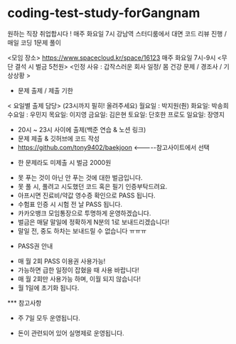 # coding-test-study-forGangnam
원하는 직장 취업합시다 ! 
매주 화요일 7시 강남역 스터디룸에서 대면 코드 리뷰 진행 / 매일 코딩 1문제 풀이


<모임 장소> 
https://www.spacecloud.kr/space/16123
매주 화요일 7시-9시 
<무단 결석 시 벌금 5천원> 
<인정 사유 : 갑작스러운 회사 일정/ 몸 건강 문제 / 경조사 / 기상상황 >

* 문제 출제 / 제출 기한

 < 요일별 출제 담당> (23시까지 필히! 올려주세요)
 월요일 : 박지원(줜) 
 화요일: 박송희
 수요일 : 우민지
 목요일: 이지영
 금요일: 김은현
 토요일: 단호한 프로도
 일요일: 장영지 
 
 - 20시 ~ 23시 사이에 출제(백준 연습 & 노션 링크)
 - 문제 제출 & 깃허브에 코드 작성
 - https://github.com/tony9402/baekjoon <-----참고사이트에서 선택


* 한 문제라도 미제출 시 벌금 2000원
 - 못 푸는 것이 아닌 안 푸는 것에 대한 벌금입니다.
 - 못 풀 시, 풀려고 시도했던 코드 혹은 필기 인증부탁드려요.
 - 아프시면 진료비/약값 영수증 확인으로 PASS 됩니다.
 - 수험표 인증 시 시험 전 날 PASS 됩니다.
 - 카카오뱅크 모임통장으로 투명하게 운영하겠습니다.
 - 벌금은 매달 말일에 정확하게 N분의 1로 보내드리겠습니다!
 - 말일 전, 중도 하차는 보내드릴 수 없습니다 ㅠㅠㅠ

* PASS권 안내
 - 매 월 2회 PASS 이용권 사용가능!
 - 가능하면 급한 일정이 잡혔을 때 사용 바랍니다!
 - 매 월 2회만 사용가능 하며, 이월 되지 않습니다!
 - 월 1일에 초기화 됩니다.

*** 참고사항
 - 주 7일 모두 운영됩니다.

 - 돈이 관련되어 있어 실명제로 운영됩니다.

